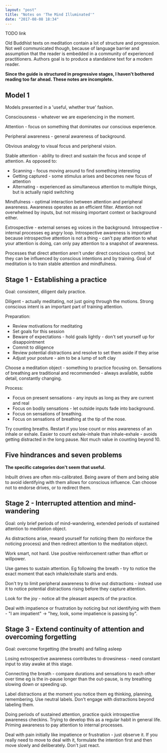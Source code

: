 ```yaml
---
layout: "post"
title: "Notes on 'The Mind Illuminated'"
date: "2017-08-08 18:34"
---
```


TODO link

Old Buddhist texts on meditation contain a lot of structure and progression. Not well communicated though, because of language barrier and assumption that the reader is embedded in a community of experienced practitioners. Authors goal is to produce a standalone text for a modern reader. 

__Since the guide is structured in progressive stages, I haven't bothered reading too far ahead. These notes are incomplete.__

## Model 1

Models presented in a 'useful, whether true' fashion.

Consciousness - whatever we are experiencing in the moment.

Attention - focus on something that dominates our conscious experience. 

Peripheral awareness - general awareness of background. 

Obvious analogy to visual focus and peripheral vision.

Stable attention - ability to direct and sustain the focus and scope of attention. As opposed to:

* Scanning - focus moving around to find something interesting
* Getting captured - some stimulus arises and becomes new focus of attention
* Alternating - experienced as simultaneous attention to multiple things, but is actually rapid switching

Mindfulness - optimal interaction between attention and peripheral awareness. Awareness operates as an efficient filter. Attention not overwhelmed by inputs, but not missing important context or background either.

Extrospective - external senses eg voices in the background. Introspective - internal processes eg angry loop. Introspective awareness is important because introspective attention is not a thing - can't pay attention to what your attention is doing, can only pay attention to a snapshot of awareness.

Processes that direct attention aren't under direct conscious control, but they can be influenced by conscious intentions and by training. Goal of meditation is to train stable attention and mindfulness.

## Stage 1 - Establishing a practice

Goal: consistent, diligent daily practice.

Diligent - actually meditating, not just going through the motions. Strong conscious intent is an important part of training attention.

Preparation:

* Review motivations for meditating
* Set goals for this session
* Beware of expectations - hold goals lightly - don't set yourself up for disappointment
* Commit to diligence
* Review potential distractions and resolve to set them aside if they arise
* Adjust your posture - aim to be a lump of soft clay

Choose a meditation object - something to practice focusing on. Sensations of breathing are traditional and recommended - always available, subtle detail, constantly changing.

Process:

* Focus on present sensations - any inputs as long as they are current and real
* Focus on bodily sensations - let outside inputs fade into background.
* Focus on sensations of breathing.
* Focus on sensations of breathing at the tip of the nose.

Try counting breaths. Restart if you lose count or miss awareness of an inhale or exhale. Easier to count exhale-inhale than inhale-exhale - avoids getting distracted in the long pause. Not much value in counting beyond 10.

## Five hindrances and seven problems

__The specific categories don't seem that useful.__

Inbuilt drives are often mis-calibrated. Being aware of them and being able to avoid identifying with them allows for conscious influence. Can choose not to endorse drives, or to redirect them.

## Stage 2 - Interrupted attention and mind-wandering

Goal: only brief periods of mind-wandering, extended periods of sustained attention to meditation object.

As distractions arise, reward yourself for noticing them (to reinforce the noticing process) and then redirect attention to the meditation object.

Work smart, not hard. Use positive reinforcement rather than effort or willpower.

Use games to sustain attention. Eg following the breath - try to notice the exact moment that each inhale/exhale starts and ends.

Don't try to limit peripheral awareness to drive out distractions - instead use it to notice potential distractions rising before they capture attention.

Look for the joy - notice all the pleasant aspects of the practice.

Deal with impatience or frustration by noticing but not identifying with them - "I am impatient" -> "hey, look, some impatience is passing by".

## Stage 3 - Extend continuity of attention and overcoming forgetting

Goal: overcome forgetting (the breath) and falling asleep

Losing extrospective awareness contributes to drowsiness - need constant input to stay awake at this stage.

Connecting the breath - compare durations and sensations to each other over time eg is the in-pause longer than the out-pause, is my breathing slowing down or speeding up.

Label distractions at the moment you notice them eg thinking, planning, remembering. Use neutral labels. Don't engage with distractions beyond labeling them.

Doing periods of sustained attention, practice quick introspective awareness checkins. Trying to develop this as a regular habit in general life. Priming awareness to pay attention to internal processes.

Deal with pain initially like impatience or frustration - just observe it. If you really need to move to deal with it, formulate the intention first and then move slowly and deliberately. Don't just react.
